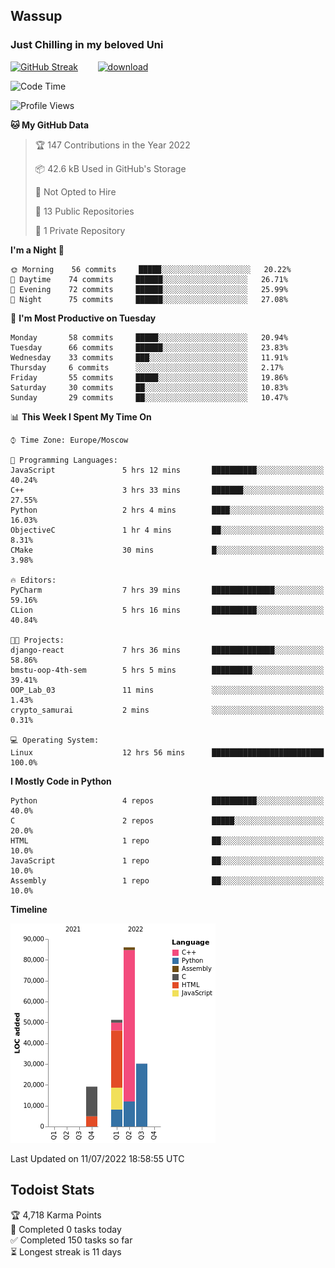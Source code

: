 ## Wassup 
### Just Chilling in my beloved Uni 

<!--
-->

[![GitHub Streak](http://github-readme-streak-stats.herokuapp.com?user=archeoss&theme=shades-of-purple&hide_border=true&date_format=j%20M%5B%20Y%5D)](https://git.io/streak-stats)&nbsp;&nbsp;&nbsp;&nbsp;&nbsp;&nbsp;&nbsp;&nbsp;[![download](https://user-images.githubusercontent.com/68448737/147796309-d8b65b1d-4dde-40d9-b03a-2b42aaa6cd43.jpeg)
](http://bmstu.ru/)

<!--START_SECTION:waka-->
![Code Time](http://img.shields.io/badge/Code%20Time-0%20secs-blue)

![Profile Views](http://img.shields.io/badge/Profile%20Views-18-blue)

**🐱 My GitHub Data** 

> 🏆 147 Contributions in the Year 2022
 > 
> 📦 42.6 kB Used in GitHub's Storage 
 > 
> 🚫 Not Opted to Hire
 > 
> 📜 13 Public Repositories 
 > 
> 🔑 1 Private Repository 
 > 
**I'm a Night 🦉** 

```text
🌞 Morning    56 commits     █████░░░░░░░░░░░░░░░░░░░░   20.22% 
🌆 Daytime    74 commits     ██████░░░░░░░░░░░░░░░░░░░   26.71% 
🌃 Evening    72 commits     ██████░░░░░░░░░░░░░░░░░░░   25.99% 
🌙 Night      75 commits     ██████░░░░░░░░░░░░░░░░░░░   27.08%

```
📅 **I'm Most Productive on Tuesday** 

```text
Monday       58 commits     █████░░░░░░░░░░░░░░░░░░░░   20.94% 
Tuesday      66 commits     ██████░░░░░░░░░░░░░░░░░░░   23.83% 
Wednesday    33 commits     ███░░░░░░░░░░░░░░░░░░░░░░   11.91% 
Thursday     6 commits      ░░░░░░░░░░░░░░░░░░░░░░░░░   2.17% 
Friday       55 commits     █████░░░░░░░░░░░░░░░░░░░░   19.86% 
Saturday     30 commits     ██░░░░░░░░░░░░░░░░░░░░░░░   10.83% 
Sunday       29 commits     ██░░░░░░░░░░░░░░░░░░░░░░░   10.47%

```


📊 **This Week I Spent My Time On** 

```text
⌚︎ Time Zone: Europe/Moscow

💬 Programming Languages: 
JavaScript               5 hrs 12 mins       ██████████░░░░░░░░░░░░░░░   40.24% 
C++                      3 hrs 33 mins       ███████░░░░░░░░░░░░░░░░░░   27.55% 
Python                   2 hrs 4 mins        ████░░░░░░░░░░░░░░░░░░░░░   16.03% 
ObjectiveC               1 hr 4 mins         ██░░░░░░░░░░░░░░░░░░░░░░░   8.31% 
CMake                    30 mins             █░░░░░░░░░░░░░░░░░░░░░░░░   3.98%

🔥 Editors: 
PyCharm                  7 hrs 39 mins       ██████████████░░░░░░░░░░░   59.16% 
CLion                    5 hrs 16 mins       ██████████░░░░░░░░░░░░░░░   40.84%

🐱‍💻 Projects: 
django-react             7 hrs 36 mins       ██████████████░░░░░░░░░░░   58.86% 
bmstu-oop-4th-sem        5 hrs 5 mins        █████████░░░░░░░░░░░░░░░░   39.41% 
OOP_Lab_03               11 mins             ░░░░░░░░░░░░░░░░░░░░░░░░░   1.43% 
crypto_samurai           2 mins              ░░░░░░░░░░░░░░░░░░░░░░░░░   0.31%

💻 Operating System: 
Linux                    12 hrs 56 mins      █████████████████████████   100.0%

```

**I Mostly Code in Python** 

```text
Python                   4 repos             ██████████░░░░░░░░░░░░░░░   40.0% 
C                        2 repos             █████░░░░░░░░░░░░░░░░░░░░   20.0% 
HTML                     1 repo              ██░░░░░░░░░░░░░░░░░░░░░░░   10.0% 
JavaScript               1 repo              ██░░░░░░░░░░░░░░░░░░░░░░░   10.0% 
Assembly                 1 repo              ██░░░░░░░░░░░░░░░░░░░░░░░   10.0%

```


**Timeline**

![Chart not found](https://raw.githubusercontent.com/archeoss/archeoss/master/charts/bar_graph.png) 


 Last Updated on 11/07/2022 18:58:55 UTC
<!--END_SECTION:waka-->

## Todoist Stats

<!-- TODO-IST:START -->
🏆  4,718 Karma Points           
🌸  Completed 0 tasks today           
✅  Completed 150 tasks so far           
⏳  Longest streak is 11 days
<!-- TODO-IST:END -->
